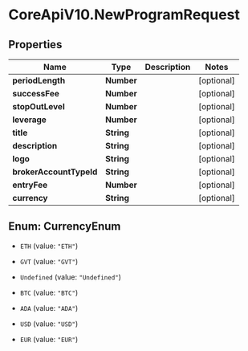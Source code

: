 # CoreApiV10.NewProgramRequest

## Properties
Name | Type | Description | Notes
------------ | ------------- | ------------- | -------------
**periodLength** | **Number** |  | [optional] 
**successFee** | **Number** |  | [optional] 
**stopOutLevel** | **Number** |  | [optional] 
**leverage** | **Number** |  | [optional] 
**title** | **String** |  | [optional] 
**description** | **String** |  | [optional] 
**logo** | **String** |  | [optional] 
**brokerAccountTypeId** | **String** |  | [optional] 
**entryFee** | **Number** |  | [optional] 
**currency** | **String** |  | [optional] 


<a name="CurrencyEnum"></a>
## Enum: CurrencyEnum


* `ETH` (value: `"ETH"`)

* `GVT` (value: `"GVT"`)

* `Undefined` (value: `"Undefined"`)

* `BTC` (value: `"BTC"`)

* `ADA` (value: `"ADA"`)

* `USD` (value: `"USD"`)

* `EUR` (value: `"EUR"`)




